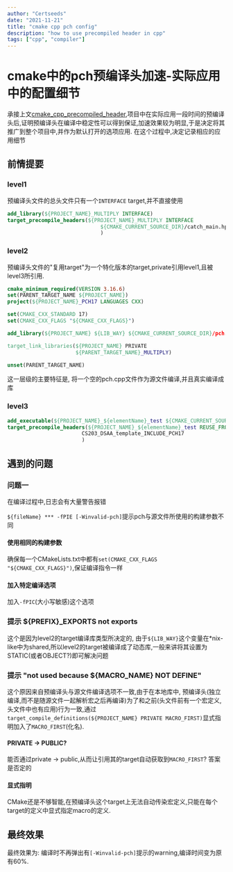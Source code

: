 ```yaml
---
author: "Certseeds"
date: "2021-11-21"
title: "cmake cpp pch config"
description: "how to use precompiled header in cpp"
tags: ["cpp", "compiler"]
---
```


# cmake中的pch预编译头加速-实际应用中的配置细节

承接上文[cmake_cpp_precompiled_header](http://blog.certseeds.com/posts/2021/cmake_cpp_precompiled_header),项目中在实际应用一段时间的预编译头后,证明预编译头在编译中稳定性可以得到保证,加速效果较为明显,于是决定将其推广到整个项目中,并作为默认打开的选项应用. 在这个过程中,决定记录相应的应用细节

## 前情提要

### level1

预编译头文件的总头文件只有一个`INTERFACE` target,并不直接使用

``` cmake
add_library(${PROJECT_NAME}_MULTIPLY INTERFACE)
target_precompile_headers(${PROJECT_NAME}_MULTIPLY INTERFACE
                              ${CMAKE_CURRENT_SOURCE_DIR}/catch_main.hpp
                              )
```

### level2

预编译头文件的"复用target"为一个特化版本的target,private引用level1,且被level3所引用.

``` cmake
cmake_minimum_required(VERSION 3.16.6)
set(PARENT_TARGET_NAME ${PROJECT_NAME})
project(${PROJECT_NAME}_PCH17 LANGUAGES CXX)

set(CMAKE_CXX_STANDARD 17)
set(CMAKE_CXX_FLAGS "${CMAKE_CXX_FLAGS}")

add_library(${PROJECT_NAME} ${LIB_WAY} ${CMAKE_CURRENT_SOURCE_DIR}/pch.cpp)

target_link_libraries(${PROJECT_NAME} PRIVATE
                      ${PARENT_TARGET_NAME}_MULTIPLY)

unset(PARENT_TARGET_NAME)
```

这一层级的主要特征是, 将一个空的pch.cpp文件作为源文件编译,并且真实编译成库

### level3

``` cmake
add_executable(${PROJECT_NAME}_${elementName}_test ${CMAKE_CURRENT_SOURCE_DIR}/${PROJECT_ORDER}_${elementName}_test.cpp)
target_precompile_headers(${PROJECT_NAME}_${elementName}_test REUSE_FROM
                        CS203_DSAA_template_INCLUDE_PCH17
                        )
```

## 遇到的问题

### 问题一

在编译过程中,日志会有大量警告报错

`${fileName} *** -fPIE [-Winvalid-pch]`提示pch与源文件所使用的构建参数不同

#### 使用相同的构建参数

确保每一个CMakeLists.txt中都有`set(CMAKE_CXX_FLAGS "${CMAKE_CXX_FLAGS}")`,保证编译指令一样

#### 加入特定编译选项

加入`-fPIC`(大小写敏感)这个选项

### 提示 ${PREFIX}_EXPORTS not exports

这个是因为level2的target编译库类型所决定的, 由于`${LIB_WAY}`这个变量在*nix-like中为shared,所以level2的target被编译成了动态库,一般来讲将其设置为STATIC(或者OBJECT?)即可解决问题

### 提示 "not used because ${MACRO_NAME} NOT DEFINE"

这个原因来自预编译头与源文件编译选项不一致,由于在本地库中, 预编译头(独立编译,而不是随源文件一起解析宏之后再编译)为了和之前(头文件前有一个宏定义,头文件中也有应用)行为一致,通过`target_compile_definitions(${PROJECT_NAME} PRIVATE MACRO_FIRST)`显式指明加入了`MACRO_FIRST`(化名).

#### PRIVATE -> PUBLIC?

能否通过private -> public,从而让引用其的target自动获取到`MACRO_FIRST`? 答案是否定的

#### 显式指明

CMake还是不够智能,在预编译头这个target上无法自动传染宏定义,只能在每个target的定义中显式指定macro的定义.

## 最终效果

最终效果为: 编译时不再弹出有`[-Winvalid-pch]`提示的warning,编译时间变为原有60%.
